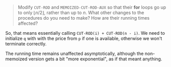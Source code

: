 > Modify `CUT-ROD` and `MEMOIZED-CUT-ROD-AUX` so that their **for** loops go up
> to only $\lfloor n / 2 \rfloor$, rather than up to $n$. What other changes to
> the procedures do you need to make? How are their running times affected?

So, that means essentially calling `CUT-ROD(i) + CUT-ROD(n - i)`. We need to
initialize `q` with with the price from `p` if one is available, otherwise we
won't terminate correctly.

The running time remains unaffected asymptotically, although the non-memoized
version gets a bit "more exponential", as if that meant anything.
